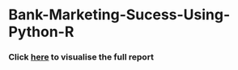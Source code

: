 # Bank-Marketing-Sucess-Using-Python-R

### **Click [here](https://raw.githack.com/josecaloca/Bank-Marketing-Sucess-Using-Python-R/master/Project_Report.html) to visualise the full report**
